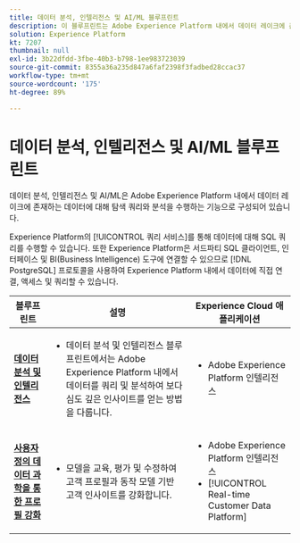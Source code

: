 ```yaml
---
title: 데이터 분석, 인텔리전스 및 AI/ML 블루프린트
description: 이 블루프린트는 Adobe Experience Platform 내에서 데이터 레이크에 존재하는 데이터에 대해 탐색 쿼리와 분석을 수행하는 기능을 설명합니다.
solution: Experience Platform
kt: 7207
thumbnail: null
exl-id: 3b22dfdd-3fbe-40b3-b798-1ee983723039
source-git-commit: 8355a36a235d847a6faf2398f3fadbed28ccac37
workflow-type: tm+mt
source-wordcount: '175'
ht-degree: 89%

---
```


# 데이터 분석, 인텔리전스 및 AI/ML 블루프린트

데이터 분석, 인텔리전스 및 AI/ML은 Adobe Experience Platform 내에서 데이터 레이크에 존재하는 데이터에 대해 탐색 쿼리와 분석을 수행하는 기능으로 구성되어 있습니다.

Experience Platform의 [!UICONTROL 쿼리 서비스]를 통해 데이터에 대해 SQL 쿼리를 수행할 수 있습니다. 또한 Experience Platform은 서드파티 SQL 클라이언트, 인터페이스 및 BI(Business Intelligence) 도구에 연결할 수 있으므로 [!DNL PostgreSQL] 프로토콜을 사용하여 Experience Platform 내에서 데이터에 직접 연결, 액세스 및 쿼리할 수 있습니다.

| 블루프린트 | 설명 | Experience Cloud 애플리케이션 |
|---|---|---|
| **[데이터 분석 및 인텔리전스](analysis.md)** | <ul><li>데이터 분석 및 인텔리전스 블루프린트에서는 Adobe Experience Platform 내에서 데이터를 쿼리 및 분석하여 보다 심도 깊은 인사이트를 얻는 방법을 다룹니다.</ul></li> | <ul><li> Adobe Experience Platform 인텔리전스</ul></li> |
| **[사용자 정의 데이터 과학을 통한 프로필 강화](data-science.md)** | <ul><li>모델을 교육, 평가 및 수정하여 고객 프로필과 동작 모델 기반 고객 인사이트를 강화합니다.</li></ul> | <ul><li>Adobe Experience Platform 인텔리전스</li><li> [!UICONTROL Real-time Customer Data Platform]</li></ul> |
